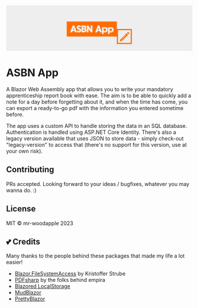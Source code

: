 ![ASBN app logo, orange on light grey background](https://github.com/mr-woodapple/ASBNApp/blob/main/assets/logo-asbnapp/Logo-Wide-Orange-wBG.png)
# ASBN App
A Blazor Web Assembly app that allows you to write your mandatory apprenticeship report book with ease. The aim is to be able to quickly add a note for a day before forgetting about it, and when the time has come, you can export a ready-to-go pdf with the information you entered sometime before.

The app uses a custom API to handle storing the data in an SQL database. Authentication is handled using ASP.NET Core Identity. There's also a legacy version available that uses JSON to store data - simply check-out "legacy-version" to access that (there's no support for this version, use at your own risk).

## Contributing
PRs accepted. Looking forward to your ideas / bugfixes, whatever you may wanna do. :)

## License
MIT © mr-woodapple 2023

## 💕 Credits
Many thanks to the people behind these packages that made my life a lot easier! 

- [Blazor.FileSystemAccess](https://github.com/KristofferStrube/Blazor.FileSystemAccess) by Kristoffer Strube
- [PDFsharp](https://github.com/empira/PDFsharp) by the folks behind empira
- [Blazored LocalStorage](https://github.com/Blazored/LocalStorage)
- [MudBlazor](https://mudblazor.com/)
- [PrettyBlazor](https://github.com/hassanhabib/PrettyBlazor)